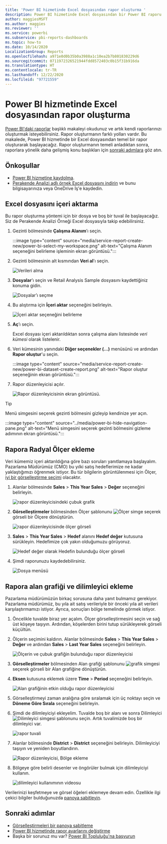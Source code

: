 ```yaml
---
title: 'Power BI hizmetinde Excel dosyasından rapor oluşturma '
description: Power BI hizmetinde Excel dosyasından bir Power BI raporu oluşturun.
author: maggiesMSFT
ms.author: maggies
ms.reviewer: ''
ms.service: powerbi
ms.subservice: pbi-reports-dashboards
ms.topic: how-to
ms.date: 10/14/2020
LocalizationGroup: Reports
ms.openlocfilehash: a971e0d0b35b0a3988a1c10ea2b7b801830229d6
ms.sourcegitcommit: 0711972326521944fdd8572403c0b15f31b916da
ms.translationtype: HT
ms.contentlocale: tr-TR
ms.lasthandoff: 12/22/2020
ms.locfileid: "97721559"
---
```

# <a name="create-a-report-from-an-excel-file-in-the-power-bi-service"></a>Power BI hizmetinde Excel dosyasından rapor oluşturma
[Power BI'daki raporlar](../consumer/end-user-reports.md) başlıklı makaleyi okudunuz ve artık kendi raporlarınızı oluşturmak isteyebilirsiniz. Rapor oluşturmanın farklı yolları vardır. Bu makalede, Power BI hizmetinde bir Excel dosyasından temel bir rapor oluşturarak başlayacağız. Rapor oluşturmanın temeli anladıktan sonra, raporlara yönelik daha gelişmiş konu başlıkları için [sonraki adımlara](#next-steps) göz atın.  

## <a name="prerequisites"></a>Önkoşullar
- [Power BI hizmetine kaydolma](../fundamentals/service-self-service-signup-for-power-bi.md). 
- [Perakende Analizi adlı örnek Excel dosyasını indirin](https://go.microsoft.com/fwlink/?LinkId=529778) ve bunu bilgisayarınıza veya OneDrive İş'e kaydedin.

## <a name="import-the-excel-file"></a>Excel dosyasını içeri aktarma
Bu rapor oluşturma yöntemi için bir dosya ve boş bir tuval ile başlayacağız. Siz de Perakende Analizi Örneği Excel dosyasıyla takip edebilirsiniz.

1. Gezinti bölmesinde **Çalışma Alanım**’ı seçin.
   
   :::image type="content" source="media/service-report-create-new/power-bi-select-my-workspace.png" alt-text="Çalışma Alanım seçeneğini belirleme işleminin ekran görüntüsü.":::
2. Gezinti bölmesinin alt kısmından **Veri al**'ı seçin.
   
   ![Verileri alma](media/service-report-create-new/power-bi-get-data3.png)
3. **Dosyalar**'ı seçin ve Retail Analysis Sample dosyasını kaydettiğiniz konuma gidin.
   
    ![Dosyalar’ı seçme](media/service-report-create-new/power-bi-select-files.png)
4. Bu alıştırma için **İçeri aktar** seçeneğini belirleyin.
   
   ![İçeri aktar seçeneğini belirleme](media/service-report-create-new/power-bi-import.png)
5. **Aç**’ı seçin.

   Excel dosyası içeri aktarıldıktan sonra çalışma alanı listesinde *veri kümesi* olarak listelenir.

1. Veri kümesinin yanındaki **Diğer seçenekler (...)** menüsünü ve ardından **Rapor oluştur**'u seçin.
   
   :::image type="content" source="media/service-report-create-new/power-bi-dataset-create-report.png" alt-text="Rapor oluştur seçeneğinin ekran görüntüsü.":::
6. Rapor düzenleyicisi açılır. 
   
   ![Rapor düzenleyicisinin ekran görüntüsü.](media/service-report-create-new/power-bi-blank-report.png)

> [!TIP]
> Menü simgesini seçerek gezinti bölmesini gizleyip kendinize yer açın.
> 
> :::image type="content" source="../media/power-bi-hide-navigation-pane.png" alt-text="Menü simgesini seçerek gezinti bölmesini gizleme adımının ekran görüntüsü.":::


## <a name="add-a-radial-gauge-to-the-report"></a>Rapora Radyal Ölçer ekleme
Veri kümemiz içeri aktarıldığına göre bazı soruları yanıtlamaya başlayalım.  Pazarlama Müdürümüz (CMO) bu yılki satış hedeflerimize ne kadar yaklaştığımızı öğrenmek istiyor. Bu tür bilgilerin görüntülenmesi için Ölçer, [iyi bir görselleştirme seçimi](../visuals/power-bi-report-visualizations.md) olacaktır.

1. Alanlar bölmesinde **Sales** > **This Year Sales** > **Değer** seçeneğini belirleyin.
   
    ![rapor düzenleyicisindeki çubuk grafik](media/service-report-create-new/power-bi-report-step1.png)
2. **Görselleştirmeler** bölmesinden Ölçer şablonunu ![Ölçer simge](media/service-report-create-new/powerbi-gauge-icon.png) seçerek görseli bir Ölçere dönüştürün.
   
    ![rapor düzenleyicisinde ölçer görseli](media/service-report-create-new/power-bi-report-step2.png)
3. **Sales** > **This Year Sales** > **Hedef** alanını **Hedef değer** kutusuna sürükleyin. Hedefimize çok yakın olduğumuzu görüyoruz.
   
    ![Hedef değer olarak Hedefin bulunduğu ölçer görseli](media/service-report-create-new/power-bi-report-step3.png)
4. Şimdi raporunuzu kaydedebilirsiniz.
   
   ![Dosya menüsü](media/service-report-create-new/powerbi-save.png)

## <a name="add-an-area-chart-and-slicer-to-the-report"></a>Rapora alan grafiği ve dilimleyici ekleme
Pazarlama müdürümüzün birkaç sorusuna daha yanıt bulmamız gerekiyor. Pazarlama müdürümüz, bu yıla ait satış verileriyle bir önceki yıla ait verileri karşılaştırmamızı istiyor. Ayrıca, sonuçları bölge temelinde görmek istiyor.

1. Öncelikle tuvalde biraz yer açalım. Ölçer görselleştirmesini seçin ve sağ üst köşeye taşıyın. Ardından, köşelerden birini tutup sürükleyerek görseli küçültün.
2. Ölçerin seçimini kaldırın. Alanlar bölmesinde **Sales** > **This Year Sales** > **Değer** ve ardından **Sales** > **Last Year Sales** seçeneğini belirleyin.
   
    ![Ölçerin ve çubuk grafiğin bulunduğu rapor düzenleyicisi](media/service-report-create-new/power-bi-report-step4.png)
3. **Görselleştirmeler** bölmesinden Alan grafiği şablonunu ![grafik simgesi](media/service-report-create-new/power-bi-areachart-icon.png) seçerek görseli bir Alan grafiğine dönüştürün.
4. **Eksen** kutusuna eklemek üzere **Time** > **Period** seçeneğini belirleyin.
   
    ![Alan grafiğinin etkin olduğu rapor düzenleyicisi](media/service-report-create-new/power-bi-report-step5.png)
5. Görselleştirmeyi zaman aralığına göre sıralamak için üç noktayı seçin ve **Döneme Göre Sırala** seçeneğini belirleyin.
6. Şimdi de dilimleyiciyi ekleyelim. Tuvalde boş bir alanı ve sonra Dilimleyici ![Dilimleyici simgesi](media/service-report-create-new/power-bi-slicer-icon.png) şablonunu seçin. Artık tuvalimizde boş bir dilimleyici var.
   
    ![rapor tuvali](media/service-report-create-new/power-bi-report-step6.png)    
7. Alanlar bölmesinde **District** > **District** seçeneğini belirleyin. Dilimleyiciyi taşıyın ve yeniden boyutlandırın.
   
    ![Rapor düzenleyicisi, Bölge ekleme](media/service-report-create-new/power-bi-report-step7.png)  
8. Bölgeye göre belirli desenler ve öngörüler bulmak için dilimleyiciyi kullanın.
   
   ![dilimleyici kullanımının videosu](media/service-report-create-new/power-bi-slicer-video2.gif)  

Verilerinizi keşfetmeye ve görsel öğeleri eklemeye devam edin. Özellikle ilgi çekici bilgiler bulduğunuzda [panoya sabitleyin](service-dashboard-pin-tile-from-report.md).

## <a name="next-steps"></a>Sonraki adımlar

* [Görselleştirmeleri bir panoya sabitleme](service-dashboard-pin-tile-from-report.md)
* [Power BI hizmetinde rapor ayarlarını değiştirme](power-bi-report-settings.md)
* Başka bir sorunuz mu var? [Power BI Topluluğu'na başvurun](https://community.powerbi.com/)

